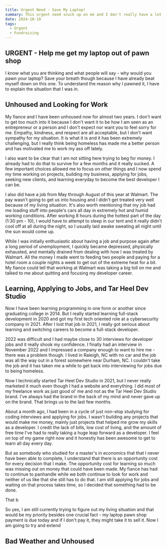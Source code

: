 ```yaml
---
title: Urgent Need - Save My Laptop!
summary: This urgent need snuck up on me and I don't really have a lot of good options here - help me get my Macbook baack.
date: 2024-10-18
tags:
  - Urgent
  - Fundraising
---
```


## URGENT - Help me get my laptop out of pawn shop

I know what you are thinking and what people will say - why would you pawn your laptop? Save your breath though because I have already beat myself down on this one. To understand the reason why I pawned it, I have to explain the situation that I was in.

## Unhoused and Looking for Work

My fiance and I have been unhoused now for almost two years. I don't want to get too much into it because I don't want it to be how I am seen as an entrepreneur or a person and I don't expect nor want you to feel sorry for me. Empathy, kindness, and respect are all acceptable, but I don't want sympathy for my situation. It is what it is and it has been extremely challenging, but I really think being homeless has made me a better person and has motivated me to work my ass off lately.

I also want to be clear that I am not sitting here trying to beg for money. I already had to do that to survive for a few months and it really sucked. A few important choices allowed me to focus on other things and I now spend my time working on projects, building my business, applying for jobs, seeking new clients, and learning everyday to become the best developer I can be.

I also did have a job from May through August of this year at Walmart. The pay wasn't going to get us into housing and I didn't get treated very well because of my living situation. It's also worth mentioning that my job had me loading stuff into people's cars all day in extremely hot and humid working conditions. After working 8 hours during the hottest part of the day (1:30 pm - 10), I would have to attempt to sleep in our tent and it really didn't cool off at all during the night, so I usually laid awake sweating all night until the sun would come up.

While I was initially enthusiastic about having a job and purpose again after a long period of unemployment, I quickly became depressed, physically exhausted, and mentally drained from dealing with how I was treated by Walmart. All the money I made went to feeding two people and paying for a hotel room a couple nights a week to get out of the extreme heat for a bit. My fiance could tell that working at Walmart was taking a big toll on me and talked to me about quitting and focusing my developer career.

## Learning, Applying to Jobs, and Tar Heel Dev Studio

Now I have been learning programming in one form or another since graduating college in 2014. But I really started learning full-stack development in 2020 and got my first tech oriented role at a cybersecurity company in 2021. After I lost that job in 2021, I really got serious about learning and switching careers to become a full-stack developer.

2022 was difficult and I had maybe close to 30 interviews for developer jobs and it really shook my confidence. I finally had an interview in November 2022 and I impressed a company enough to want to hire me - there was a problem though. I lived in Raleigh, NC with no car and the job was all the way out in a forest somewhere near Durham, NC. I couldn't take the job and it has taken me a while to get back into interviewing for jobs due to being homeless.

Now I technically started Tar Heel Dev Studio in 2021, but I never really marketed it much even though I had a website and everything. I did most of my freelance work as just good ol' me and not as the Tar Heel Dev Studio brand. I've always had the brand in the back of my mind and never gave up on the brand. That brings us to the last few months.

About a month ago, I had been in a cycle of just non-stop studying for coding interviews and applying for jobs. I wasn't building any projects that would make me money, mainly just projects that helped me grow my skills as a developer. I credit the lack of bills, low cost of living, and the amount of free time I've had to really taking a huge leap forward as a developer. I feel on top of my game right now and it honestly has been awesome to get to learn all day every day.

But as somebody who studied for a master's in economics that that I never have been able to complete, I understand that there is an opportunity cost for every decision that I make. The opportunity cost for learning so much was missing out on money that could have been made. My fiance has had to continue to panhandle while we both continue to look for work and neither of us like that she still has to do that. I am still applying for jobs and waiting on that process takes time, so I decided that something had to be done.

That b

So yes, I am still currently trying to figure out my living situation and that would be my priority besides one crucial fact - my laptop pawn shop payment is due today and if I don't pay it, they might take it to sell it. Now I am going to try and extend

## Bad Weather and Unhoused

